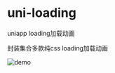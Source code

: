 # uni-loading
uniapp loading加载动画

封装集合多款纯css loading加载动画


![demo](https://github.com/wkiwi/uni-loading/blob/master/demo.gif "demo")